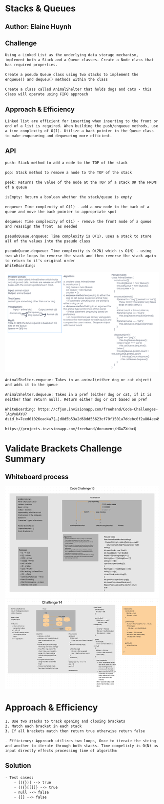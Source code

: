 # Stacks & Queues

## Author: Elaine Huynh

## Challenge

    Using a Linked List as the underlying data storage mechanism, implement both a Stack and a Queue classes. Create a Node class that has required properties.

    Create a pseudo Queue class using two stacks to implement the enqueue() and dequeu() methods within the class

    Create a class called AnimalShelter that holds dogs and cats - this class will operate using FIFO approach


## Approach & Efficiency

    Linked list are efficient for inserting when inserting to the front or end of a list is required. When building the push/enqueue methods, use a time complexity of O(1). Utilize a back pointer in the Queue class to make enqueueing and dequeueing more efficient.

## API

    push: Stack method to add a node to the TOP of the stack

    pop: Stack method to remove a node to the TOP of the stack

    peek: Returns the value of the node at the TOP of a stack OR the FRONT of a queue

    isEmpty: Return a boolean whether the stack/queue is empty

    enqueue: Time complexity of O(1) - add a new node to the back of a queue and move the back pointer to appropriate spot

    dequeue: Time complexity of O(1) - remove the front node of a queue and reassign the front  as needed

    pseudoQueue.enqueue: Time complexity is O(1), uses a stack to store all of the values into the pseudo class

    pseudoQueue.dequeue: Time complexity is O(2N) which is O(N) - using two while loops to reverse the stack and then reverse the stack again to return to it's original order
    WhiteBoarding: 
    
![challenge 12](./assets/codechallenge12.png)

    AnimalShelter.enqueue: Takes in an animal(either dog or cat object) and adds it to the queue

    AnimalShelter.dequeue: Takes in a pref (either dog or cat, if it is neither than return null). Return either dog or cat based on pref 

    WhiteBoarding: https://cfjun.invisionapp.com/freehand/Code-Challenges-lAqVy8AYU?dsid_h=7eed01026ead4a7[…]d8d5b53a2d68dd55623ef70f1501a7ddebc0f2a804ee49b2e2a5ae5ffb

    https://projects.invisionapp.com/freehand/document/HGwZXdbcQ
    
# Validate Brackets Challenge Summary

## Whiteboard process
![WHITEBOARD Code Challenge 13](./assets/codechallenge-13.png)
![WHITEBOARD Code Challenge 14](./assets/codechallenge14.png)


# Approach & Efficiency
    1. Use two stacks to track opening and closing brackets
    2. Match each bracket in each stack
    3. If all brackets match then return true otherwise return false

    - Efficiency: Approach utilizes two loops, Once to iterate the string and another to iterate through both stacks. Time compelixty is O(N) as input directly effects processing time of algorithm

## Solution
    - Test cases:
        - [({})] --> true
        - (){}[[]]} --> true
        - null --> false
        - {[] --> false

